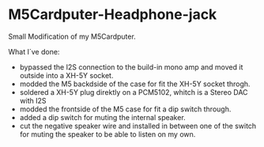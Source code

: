 # M5Cardputer-Headphone-jack
Small Modification of my M5Cardputer.

What I´ve done:
- bypassed the I2S connection to the build-in mono amp and moved it outside into a XH-5Y socket.
- modded the M5 backdside of the case for fit the XH-5Y socket throgh.  
- soldered a XH-5Y plug direktly on a PCM5102, whitch is a Stereo DAC with I2S
- modded the frontside of the M5 case for fit a dip switch through.
- added a dip switch for muting the internal speaker.
- cut the negative speaker wire and installed in between one of the switch for muting the speaker
  to be able to listen on my own.
